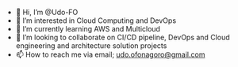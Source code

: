 - 👋 Hi, I’m @Udo-FO
- 👀 I’m interested in Cloud Computing and DevOps
- 🌱 I’m currently learning AWS and Multicloud
- 💞️ I’m looking to collaborate on CI/CD pipeline, DevOps and Cloud engineering and architecture solution projects
- 📫 How to reach me via email; udo.ofonagoro@gmail.com

<!---
Udo-FO/Udo-FO is a ✨ special ✨ repository because its `README.md` (this file) appears on your GitHub profile.
You can click the Preview link to take a look at your changes.
--->
